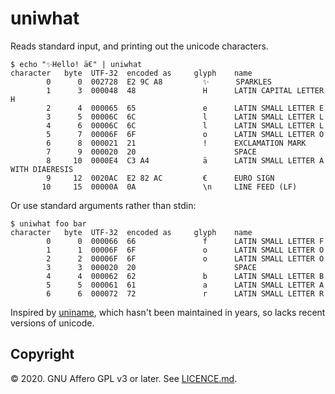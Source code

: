 # uniwhat

Reads standard input, and printing out the unicode characters.

    $ echo "✨Hello! ä€" | uniwhat
    character   byte  UTF-32  encoded as     glyph    name
            0      0  002728  E2 9C A8         ✨      SPARKLES
            1      3  000048  48               H      LATIN CAPITAL LETTER H
            2      4  000065  65               e      LATIN SMALL LETTER E
            3      5  00006C  6C               l      LATIN SMALL LETTER L
            4      6  00006C  6C               l      LATIN SMALL LETTER L
            5      7  00006F  6F               o      LATIN SMALL LETTER O
            6      8  000021  21               !      EXCLAMATION MARK
            7      9  000020  20                      SPACE
            8     10  0000E4  C3 A4            ä      LATIN SMALL LETTER A WITH DIAERESIS
            9     12  0020AC  E2 82 AC         €      EURO SIGN
           10     15  00000A  0A               \n     LINE FEED (LF)


Or use standard arguments rather than stdin:

	$ uniwhat foo bar
	character   byte  UTF-32  encoded as     glyph    name
			0      0  000066  66               f      LATIN SMALL LETTER F
			1      1  00006F  6F               o      LATIN SMALL LETTER O
			2      2  00006F  6F               o      LATIN SMALL LETTER O
			3      3  000020  20                      SPACE
			4      4  000062  62               b      LATIN SMALL LETTER B
			5      5  000061  61               a      LATIN SMALL LETTER A
			6      6  000072  72               r      LATIN SMALL LETTER R


Inspired by [uniname](https://manpages.debian.org/testing/uniutils/uniname.1.en.html), which hasn't been maintained in years, so lacks recent versions of unicode.

## Copyright

© 2020. GNU Affero GPL v3 or later. See [LICENCE.md](LICENCE.md).
